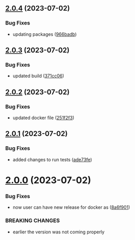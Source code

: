 ## [2.0.4](https://github.com/vishuhanda/nginx-app/compare/v2.0.3...v2.0.4) (2023-07-02)


### Bug Fixes

* updating packages ([966badb](https://github.com/vishuhanda/nginx-app/commit/966badbcb5fa7e36173511af17f630bc97b4b53c))



## [2.0.3](https://github.com/vishuhanda/nginx-app/compare/v2.0.2...v2.0.3) (2023-07-02)


### Bug Fixes

* updated build ([371cc06](https://github.com/vishuhanda/nginx-app/commit/371cc067e5b4090fd2d5fdd547493745e2292788))



## [2.0.2](https://github.com/vishuhanda/nginx-app/compare/v2.0.1...v2.0.2) (2023-07-02)


### Bug Fixes

* updated docker file ([251f2f3](https://github.com/vishuhanda/nginx-app/commit/251f2f39353575157a5c0ca76be99adab8c27e69))



## [2.0.1](https://github.com/vishuhanda/nginx-app/compare/v2.0.0...v2.0.1) (2023-07-02)


### Bug Fixes

* added changes to run tests ([ade73fe](https://github.com/vishuhanda/nginx-app/commit/ade73fe1e8c529b294ac0c8a3b2e25c97969988d))



# [2.0.0](https://github.com/vishuhanda/nginx-app/compare/v1.0.0...v2.0.0) (2023-07-02)


### Bug Fixes

* now user can have new release for docker as ([8a6f901](https://github.com/vishuhanda/nginx-app/commit/8a6f9019103fb7b7eff5c033db0d8e4aca908279))


### BREAKING CHANGES

* earlier the version was not coming properly



